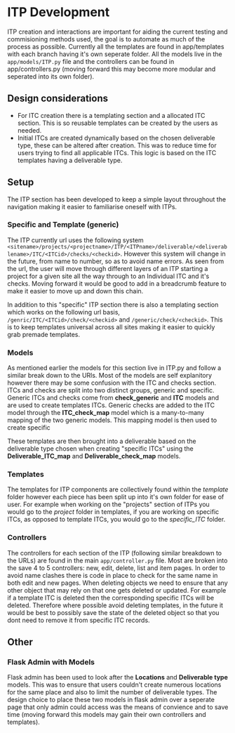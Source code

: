 # ITP Development

ITP creation and interactions are important for aiding the current testing and commisioning methods used, the goal is to automate as much of the process as possible. Currently all the templates are found in app/templates with each branch having it's own seperate folder. All the models live in the `app/models/ITP.py` file and the controllers can be found in app/controllers.py (moving forward this may become more modular and seperated into its own folder).

## Design considerations

* For ITC creation there is a templating section and a allocated ITC section. This is so reusable templates can be created by the users as needed.
* Initial ITCs are created dynamically based on the chosen deliverable type, these can be altered after creation. This was to reduce time for users trying to find all applicable ITCs. This logic is based on the ITC templates having a deliverable type.

## Setup

The ITP section has been developed to keep a simple layout throughout the navigation making it easier to familiarise oneself with ITPs.

### Specific and Template (generic)

The ITP currently url uses the following system `<sitename>/projects/<projectname>/ITP/<ITPname>/deliverable/<deliverablename>/ITC/<ITCid>/checks/<checkid>`. However this system will change in the future, from name to number, so as to avoid name errors. As seen from the url, the user will move through different layers of an ITP starting a project for a given site all the way through to an Individual ITC and it's checks. Moving forward it would be good to add in a breadcrumb feature to make it easier to move up and down this chain.

In addition to this "specific" ITP section there is also a templating section which works on the following url basis, `/genric/ITC/<ITCid>/check/<checkid>` and `/generic/check/<checkid>`. This is to keep templates universal across all sites making it easier to quickly grab premade templates.

### Models

As mentioned earlier the models for this section live in ITP.py and follow a similar break down to the URls. Most of the models are self explanitory however there may be some confusion with the ITC and checks section. ITCs and checks are split into two distinct groups, generic and specific. Generic ITCs and checks come from **check_generic** and **ITC** models and are used to create templates ITCs. Generic checks are added to the ITC model through the **ITC_check_map** model which is a many-to-many mapping of the two generic models. This mapping model is then used to create specific 

These templates are then brought into a deliverable based on the deliverable type chosen when creating "specific ITCs" using the **Deliverable_ITC_map** and **Deliverable_check_map** models.

### Templates

The templates for ITP components are collectively found within the *template* folder however each piece has been split up into it's own folder for ease of user. For example when working on the "projects" section of ITPs you would go to the *project* folder in templates, if you are working on specific ITCs, as opposed to template ITCs, you would go to the *specific_ITC* folder.

### Controllers

The controllers for each section of the ITP (following similar breakdown to the URLs) are found in the main `app/controller.py` file. Most are broken into the save 4 to 5 controllers: new, edit, delete, list and item pages. In order to avoid name clashes there is code in place to check for the same name in both edit and new pages. When deleting objects we need to ensure that any other object that may rely on that one gets deleted or updated. For example if a template ITC is deleted then the corresponding specific ITCs will be deleted. Therefore where possible avoid deleting templates, in the future it would be best to possibly save the state of the deleted object so that you dont need to remove it from specific ITC records.

## Other

### Flask Admin with Models

Flask admin has been used to look after the **Locations** and **Deliverable type** models. This was to ensure that users couldn't create numerous locations for the same place and also to limit the number of deliverable types. The design choice to place these two models in flask admin over a seperate page that only admin could access was the means of convience and to save time (moving forward this models may gain their own controllers and templates).
